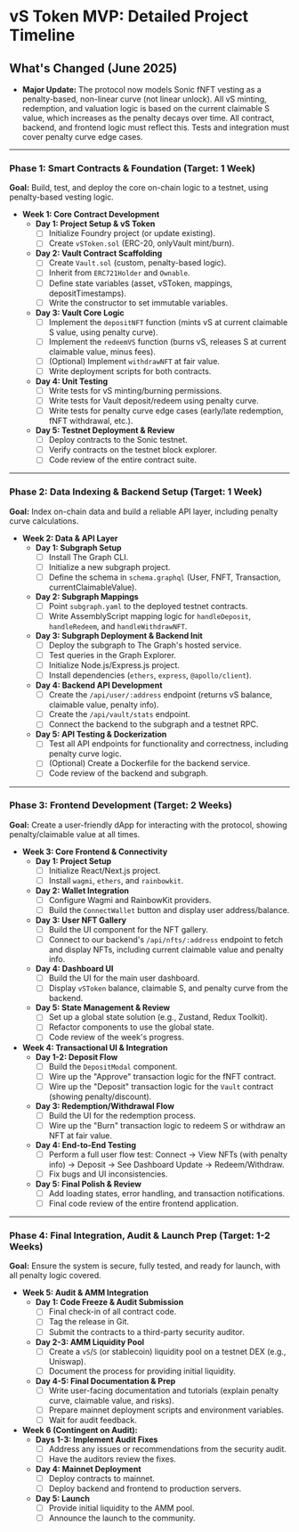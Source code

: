 # vS Token MVP: Detailed Project Timeline

## What's Changed (June 2025)
- **Major Update:** The protocol now models Sonic fNFT vesting as a penalty-based, non-linear curve (not linear unlock). All vS minting, redemption, and valuation logic is based on the current claimable S value, which increases as the penalty decays over time. All contract, backend, and frontend logic must reflect this. Tests and integration must cover penalty curve edge cases.

---

### **Phase 1: Smart Contracts & Foundation (Target: 1 Week)**

**Goal:** Build, test, and deploy the core on-chain logic to a testnet, using penalty-based vesting logic.

*   **Week 1: Core Contract Development**
    *   **Day 1: Project Setup & vS Token**
        *   [ ] Initialize Foundry project (or update existing).
        *   [ ] Create `vSToken.sol` (ERC-20, onlyVault mint/burn).
    *   **Day 2: Vault Contract Scaffolding**
        *   [ ] Create `Vault.sol` (custom, penalty-based logic).
        *   [ ] Inherit from `ERC721Holder` and `Ownable`.
        *   [ ] Define state variables (asset, vSToken, mappings, depositTimestamps).
        *   [ ] Write the constructor to set immutable variables.
    *   **Day 3: Vault Core Logic**
        *   [ ] Implement the `depositNFT` function (mints vS at current claimable S value, using penalty curve).
        *   [ ] Implement the `redeemVS` function (burns vS, releases S at current claimable value, minus fees).
        *   [ ] (Optional) Implement `withdrawNFT` at fair value.
        *   [ ] Write deployment scripts for both contracts.
    *   **Day 4: Unit Testing**
        *   [ ] Write tests for vS minting/burning permissions.
        *   [ ] Write tests for Vault deposit/redeem using penalty curve.
        *   [ ] Write tests for penalty curve edge cases (early/late redemption, fNFT withdrawal, etc.).
    *   **Day 5: Testnet Deployment & Review**
        *   [ ] Deploy contracts to the Sonic testnet.
        *   [ ] Verify contracts on the testnet block explorer.
        *   [ ] Code review of the entire contract suite.

---

### **Phase 2: Data Indexing & Backend Setup (Target: 1 Week)**

**Goal:** Index on-chain data and build a reliable API layer, including penalty curve calculations.

*   **Week 2: Data & API Layer**
    *   **Day 1: Subgraph Setup**
        *   [ ] Install The Graph CLI.
        *   [ ] Initialize a new subgraph project.
        *   [ ] Define the schema in `schema.graphql` (User, FNFT, Transaction, currentClaimableValue).
    *   **Day 2: Subgraph Mappings**
        *   [ ] Point `subgraph.yaml` to the deployed testnet contracts.
        *   [ ] Write AssemblyScript mapping logic for `handleDeposit`, `handleRedeem`, and `handleWithdrawNFT`.
    *   **Day 3: Subgraph Deployment & Backend Init**
        *   [ ] Deploy the subgraph to The Graph's hosted service.
        *   [ ] Test queries in the Graph Explorer.
        *   [ ] Initialize Node.js/Express.js project.
        *   [ ] Install dependencies (`ethers`, `express`, `@apollo/client`).
    *   **Day 4: Backend API Development**
        *   [ ] Create the `/api/user/:address` endpoint (returns vS balance, claimable value, penalty info).
        *   [ ] Create the `/api/vault/stats` endpoint.
        *   [ ] Connect the backend to the subgraph and a testnet RPC.
    *   **Day 5: API Testing & Dockerization**
        *   [ ] Test all API endpoints for functionality and correctness, including penalty curve logic.
        *   [ ] (Optional) Create a Dockerfile for the backend service.
        *   [ ] Code review of the backend and subgraph.

---

### **Phase 3: Frontend Development (Target: 2 Weeks)**

**Goal:** Create a user-friendly dApp for interacting with the protocol, showing penalty/claimable value at all times.

*   **Week 3: Core Frontend & Connectivity**
    *   **Day 1: Project Setup**
        *   [ ] Initialize React/Next.js project.
        *   [ ] Install `wagmi`, `ethers`, and `rainbowkit`.
    *   **Day 2: Wallet Integration**
        *   [ ] Configure Wagmi and RainbowKit providers.
        *   [ ] Build the `ConnectWallet` button and display user address/balance.
    *   **Day 3: User NFT Gallery**
        *   [ ] Build the UI component for the NFT gallery.
        *   [ ] Connect to our backend's `/api/nfts/:address` endpoint to fetch and display NFTs, including current claimable value and penalty info.
    *   **Day 4: Dashboard UI**
        *   [ ] Build the UI for the main user dashboard.
        *   [ ] Display `vSToken` balance, claimable S, and penalty curve from the backend.
    *   **Day 5: State Management & Review**
        *   [ ] Set up a global state solution (e.g., Zustand, Redux Toolkit).
        *   [ ] Refactor components to use the global state.
        *   [ ] Code review of the week's progress.

*   **Week 4: Transactional UI & Integration**
    *   **Day 1-2: Deposit Flow**
        *   [ ] Build the `DepositModal` component.
        *   [ ] Wire up the "Approve" transaction logic for the fNFT contract.
        *   [ ] Wire up the "Deposit" transaction logic for the `Vault` contract (showing penalty/discount).
    *   **Day 3: Redemption/Withdrawal Flow**
        *   [ ] Build the UI for the redemption process.
        *   [ ] Wire up the "Burn" transaction logic to redeem S or withdraw an NFT at fair value.
    *   **Day 4: End-to-End Testing**
        *   [ ] Perform a full user flow test: Connect -> View NFTs (with penalty info) -> Deposit -> See Dashboard Update -> Redeem/Withdraw.
        *   [ ] Fix bugs and UI inconsistencies.
    *   **Day 5: Final Polish & Review**
        *   [ ] Add loading states, error handling, and transaction notifications.
        *   [ ] Final code review of the entire frontend application.

---

### **Phase 4: Final Integration, Audit & Launch Prep (Target: 1-2 Weeks)**

**Goal:** Ensure the system is secure, fully tested, and ready for launch, with all penalty logic covered.

*   **Week 5: Audit & AMM Integration**
    *   **Day 1: Code Freeze & Audit Submission**
        *   [ ] Final check-in of all contract code.
        *   [ ] Tag the release in Git.
        *   [ ] Submit the contracts to a third-party security auditor.
    *   **Day 2-3: AMM Liquidity Pool**
        *   [ ] Create a `vS`/`S` (or stablecoin) liquidity pool on a testnet DEX (e.g., Uniswap).
        *   [ ] Document the process for providing initial liquidity.
    *   **Day 4-5: Final Documentation & Prep**
        *   [ ] Write user-facing documentation and tutorials (explain penalty curve, claimable value, and risks).
        *   [ ] Prepare mainnet deployment scripts and environment variables.
        *   [ ] Wait for audit feedback.

*   **Week 6 (Contingent on Audit):**
    *   **Days 1-3: Implement Audit Fixes**
        *   [ ] Address any issues or recommendations from the security audit.
        *   [ ] Have the auditors review the fixes.
    *   **Day 4: Mainnet Deployment**
        *   [ ] Deploy contracts to mainnet.
        *   [ ] Deploy backend and frontend to production servers.
    *   **Day 5: Launch**
        *   [ ] Provide initial liquidity to the AMM pool.
        *   [ ] Announce the launch to the community. 